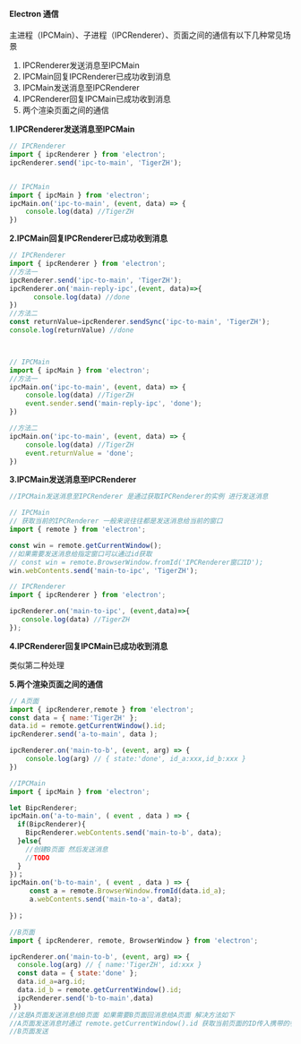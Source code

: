 


#### Electron 通信

主进程（IPCMain）、子进程（IPCRenderer）、页面之间的通信有以下几种常见场景

1. IPCRenderer发送消息至IPCMain
2. IPCMain回复IPCRenderer已成功收到消息
3. IPCMain发送消息至IPCRenderer
4. IPCRenderer回复IPCMain已成功收到消息
5. 两个渲染页面之间的通信

**1.IPCRenderer发送消息至IPCMain**

```javascript
// IPCRenderer
import { ipcRenderer } from 'electron';
ipcRenderer.send('ipc-to-main', 'TigerZH');


// IPCMain
import { ipcMain } from 'electron';
ipcMain.on('ipc-to-main', (event, data) => {
    console.log(data) //TigerZH
})
```



**2.IPCMain回复IPCRenderer已成功收到消息**

```javascript
// IPCRenderer
import { ipcRenderer } from 'electron';
//方法一
ipcRenderer.send('ipc-to-main', 'TigerZH');
ipcRenderer.on('main-reply-ipc',(event, data)=>{
      console.log(data) //done
})
//方法二
const returnValue=ipcRenderer.sendSync('ipc-to-main', 'TigerZH');
console.log(returnValue) //done



// IPCMain
import { ipcMain } from 'electron';
//方法一
ipcMain.on('ipc-to-main', (event, data) => {
    console.log(data) //TigerZH
    event.sender.send('main-reply-ipc', 'done');
})

//方法二
ipcMain.on('ipc-to-main', (event, data) => {
    console.log(data) //TigerZH
    event.returnValue = 'done';
})

```

**3.IPCMain发送消息至IPCRenderer**

```javascript
//IPCMain发送消息至IPCRenderer 是通过获取IPCRenderer的实例 进行发送消息

// IPCMain 
// 获取当前的IPCRenderer 一般来说往往都是发送消息给当前的窗口
import { remote } from 'electron';

const win = remote.getCurrentWindow();
//如果需要发送消息给指定窗口可以通过id获取
// const win = remote.BrowserWindow.fromId('IPCRenderer窗口ID');
win.webContents.send('main-to-ipc', 'TigerZH');

// IPCRenderer
import { ipcRenderer } from 'electron';

ipcRenderer.on('main-to-ipc', (event,data)=>{
   console.log(data) //TigerZH
});
```

**4.IPCRenderer回复IPCMain已成功收到消息**

类似第二种处理

**5.两个渲染页面之间的通信**

```javascript
// A页面
import { ipcRenderer,remote } from 'electron';
const data = { name:'TigerZH' };
data.id = remote.getCurrentWindow().id;
ipcRenderer.send('a-to-main', data );

ipcRenderer.on('main-to-b', (event, arg) => {
    console.log(arg) // { state:'done', id_a:xxx,id_b:xxx }
})

//IPCMain
import { ipcMain } from 'electron';

let BipcRenderer;
ipcMain.on('a-to-main', ( event , data ) => {
  if(BipcRenderer){
    BipcRenderer.webContents.send('main-to-b', data);
  }else{
    //创建B页面 然后发送消息
    //TODO
  }
})；
ipcMain.on('b-to-main', ( event , data ) => {
     const a = remote.BrowserWindow.fromId(data.id_a);
     a.webContents.send('main-to-a', data);
  
})；

//B页面
import { ipcRenderer, remote, BrowserWindow } from 'electron';

ipcRenderer.on('main-to-b', (event, arg) => {
  console.log(arg) // { name:'TigerZH', id:xxx }
  const data = { state:'done' };
  data.id_a=arg.id;
  data.id_b = remote.getCurrentWindow().id;
  ipcRenderer.send('b-to-main',data)
 })
//这是A页面发送消息给B页面 如果需要B页面回消息给A页面 解决方法如下
//A页面发送消息时通过 remote.getCurrentWindow().id 获取当前页面的ID传入携带的参数中
//B页面发送
```

